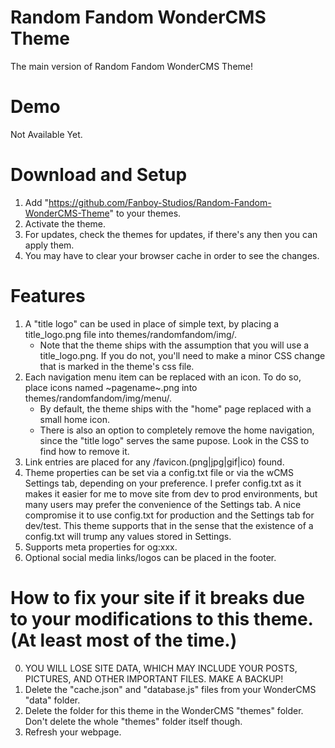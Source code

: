 # Random Fandom WonderCMS Theme
The main version of Random Fandom WonderCMS Theme!

# Demo
Not Available Yet.

# Download and Setup
1. Add "https://github.com/Fanboy-Studios/Random-Fandom-WonderCMS-Theme" to your themes.
2. Activate the theme.
3. For updates, check the themes for updates, if there's any then you can apply them.
4. You may have to clear your browser cache in order to see the changes.

# Features
1. A "title logo" can be used in place of simple text, by placing a
   title_logo.png file into themes/randomfandom/img/.
   - Note that the theme ships with the assumption that you will use
     a title_logo.png. If you do not, you'll need to make a minor
     CSS change that is marked in the theme's css file.
2. Each navigation menu item can be replaced with an icon. To do so,
   place icons named ~pagename~.png into themes/randomfandom/img/menu/.
   - By default, the theme ships with the "home" page replaced with
     a small home icon.
   - There is also an option to completely remove the home navigation,
     since the "title logo" serves the same pupose. Look in the CSS to
     find how to remove it.
3. Link entries are placed for any /favicon.(png|jpg|gif|ico) found.
4. Theme properties can be set via a config.txt file or via the wCMS
   Settings tab, depending on your preference. I prefer config.txt as
   it makes it easier for me to move site from dev to prod environments,
   but many users may prefer the convenience of the Settings tab. A
   nice compromise it to use config.txt for production and the Settings
   tab for dev/test. This theme supports that in the sense that the
   existence of a config.txt will trump any values stored in Settings.
5. Supports meta properties for og:xxx.
6. Optional social media links/logos can be placed in the footer.

# How to fix your site if it breaks due to your modifications to this theme. (At least most of the time.)
0. YOU WILL LOSE SITE DATA, WHICH MAY INCLUDE YOUR POSTS, PICTURES, AND OTHER IMPORTANT FILES. MAKE A BACKUP!
1. Delete the "cache.json" and "database.js" files from your WonderCMS "data" folder.
2. Delete the folder for this theme in the WonderCMS "themes" folder. Don't delete the whole "themes" folder itself though.
3. Refresh your webpage.
